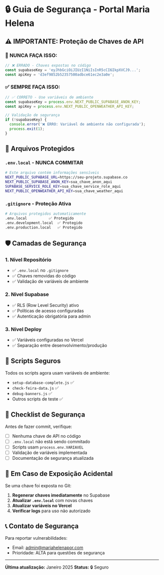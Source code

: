 # 🔒 Guia de Segurança - Portal Maria Helena

## ⚠️ IMPORTANTE: Proteção de Chaves de API

### 🚨 **NUNCA FAÇA ISSO:**
```javascript
// ❌ ERRADO - Chaves expostas no código
const supabaseKey = 'eyJhbGciOiJIUzI1NiIsInR5cCI6IkpXVCJ9...';
const apiKey = 'd3ef9852b52357500adbce61ec2e3a0e';
```

### ✅ **SEMPRE FAÇA ISSO:**
```javascript
// ✅ CORRETO - Use variáveis de ambiente
const supabaseKey = process.env.NEXT_PUBLIC_SUPABASE_ANON_KEY;
const apiKey = process.env.NEXT_PUBLIC_OPENWEATHER_API_KEY;

// Validação de segurança
if (!supabaseKey) {
  console.error('❌ ERRO: Variável de ambiente não configurada');
  process.exit(1);
}
```

## 📁 Arquivos Protegidos

### `.env.local` - NUNCA COMMITAR
```bash
# Este arquivo contém informações sensíveis
NEXT_PUBLIC_SUPABASE_URL=https://seu-projeto.supabase.co
NEXT_PUBLIC_SUPABASE_ANON_KEY=sua_chave_anon_aqui
SUPABASE_SERVICE_ROLE_KEY=sua_chave_service_role_aqui
NEXT_PUBLIC_OPENWEATHER_API_KEY=sua_chave_weather_aqui
```

### `.gitignore` - Proteção Ativa
```bash
# Arquivos protegidos automaticamente
.env.local          ✅ Protegido
.env.development.local  ✅ Protegido
.env.production.local   ✅ Protegido
```

## 🛡️ Camadas de Segurança

### 1. **Nível Repositório**
- ✅ `.env.local` no `.gitignore`
- ✅ Chaves removidas do código
- ✅ Validação de variáveis de ambiente

### 2. **Nível Supabase**
- ✅ RLS (Row Level Security) ativo
- ✅ Políticas de acesso configuradas
- ✅ Autenticação obrigatória para admin

### 3. **Nível Deploy**
- ✅ Variáveis configuradas no Vercel
- ✅ Separação entre desenvolvimento/produção

## 🔧 Scripts Seguros

Todos os scripts agora usam variáveis de ambiente:
- `setup-database-complete.js` ✅
- `check-feira-data.js` ✅
- `debug-banners.js` ✅
- Outros scripts de teste ✅

## 📝 Checklist de Segurança

Antes de fazer commit, verifique:

- [ ] Nenhuma chave de API no código
- [ ] `.env.local` não está sendo commitado
- [ ] Scripts usam `process.env.VARIAVEL`
- [ ] Validação de variáveis implementada
- [ ] Documentação de segurança atualizada

## 🚨 Em Caso de Exposição Acidental

Se uma chave foi exposta no Git:

1. **Regenerar chaves imediatamente** no Supabase
2. **Atualizar `.env.local`** com novas chaves
3. **Atualizar variáveis no Vercel**
4. **Verificar logs** para uso não autorizado

## 📞 Contato de Segurança

Para reportar vulnerabilidades:
- Email: admin@mariahelenapor.com
- Prioridade: ALTA para questões de segurança

---
**Última atualização:** Janeiro 2025
**Status:** 🔒 Seguro